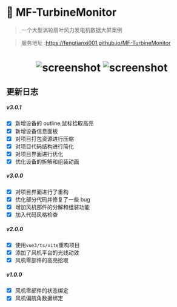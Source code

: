 # 🍪 MF-TurbineMonitor

> 一个大型涡轮扇叶风力发电机数据大屏案例

> 服务地址 :https://fengtianxi001.github.io/MF-TurbineMonitor

<h1 align="center">
  <img src="https://github.com/fengtianxi001/MF-TurbineMonitor/blob/master/screenshots/screenshot01.png?raw=true" title="screenshot">
  <img src="https://github.com/fengtianxi001/MF-TurbineMonitor/blob/master/screenshots/screenshot02.gif?raw=true" title="screenshot">
</h1>

## 更新日志

##### v3.0.1

- [x] 新增设备的 outline,鼠标拾取高亮
- [x] 新增设备信息面板
- [x] 对项目打包资源进行压缩
- [x] 对项目代码结构进行简化
- [x] 对项目界面进行优化
- [x] 优化设备的拆解和组装动画

##### v3.0.0

- [x] 对项目界面进行了重构
- [x] 优化部分代码并修复了一些 bug
- [x] 增加风机部件的分解和组装功能
- [x] 加入代码风格检查

##### v2.0.0

- [x] 使用`vue3/ts/vite`重构项目
- [x] 添加了风机平台的光线动效
- [x] 风机零部件的高亮拾取

##### v1.0.0

- [x] 风机零部件的状态绑定
- [x] 风机偏航角数据绑定
